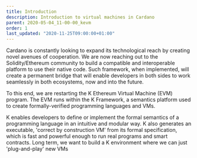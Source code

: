 ```yaml
---
title: Introduction
description: Introduction to virtual machines in Cardano
parent: 2020-05-04_11-00-00_kevm
order: 1
last_updated: "2020-11-25T09:00:00+01:00"
---
```

Cardano is constantly looking to expand its technological reach by creating novel avenues of cooperation. We are now reaching out to the Solidity/Ethereum community to build a compatible and interoperable platform to use their native code. Such framework, when implemented, will create a permanent bridge that will enable developers in both sides to work seamlessly in both ecosystems, now and into the future.

To this end, we are restarting the K Ethereum Virtual Machine (EVM) program. The EVM runs within the K Framework, a semantics platform used to create formally-verified programming languages and VMs.

K enables developers to define or implement the formal semantics of a programming language in an intuitive and modular way. K also generates an executable, 'correct by construction VM' from its formal specification, which is fast and powerful enough to run real programs and smart contracts. Long term, we want to build a K environment where we can just 'plug-and-play' new VMs
